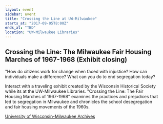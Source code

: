 ```yaml
---
layout: event
sidebar: event
title: "Crossing the Line at UW-Milwaukee"
starts_at: "2017-09-05T8:00Z"
ends_at: "TBD"
location: "UW-Milwaukee Libraries"
---
```


## Crossing the Line: The Milwaukee Fair Housing Marches of 1967-1968 (Exhibit closing)

"How do citizens work for change when faced with injustice? How can individuals make a difference? What can you do to end segregation today?

Interact with a traveling exhibit created by the Wisconsin Historical Society while its at the UW-Milwaukee Libraries. "Crossing the Line: The Fair Housing Marches of 1967-1968" examines the practices and prejudices that led to segregation in Milwaukee and chronicles the school desegregation and fair housing movements of the 1960s.       

[University of Wisconsin-Milwaukee Archives](http://uwm.edu/libraries/archives/)
